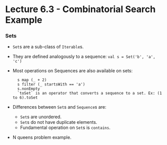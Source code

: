 # Lecture 6.3 - Combinatorial Search Example

### Sets
- `Set`s are a sub-class of `Iterable`s.
- They are defined analogously to a sequence: `val s = Set('b', 'a', 'c')`
- Most operations on Sequences are also available on sets:

        s map (_ + 2)
        s filter (_ startsWith == 'a')
        s.nonEmpty
        `toSet` is an operator that converts a sequence to a set. Ex: (1 to 6).toSet
- Differences between `Set`s and `Sequence`s are:
    * `Set`s are unordered.
    * `Set`s do not have duplicate elements.
    * Fundamental operation on `Set`s is `contains`.

- N queens problem example.
